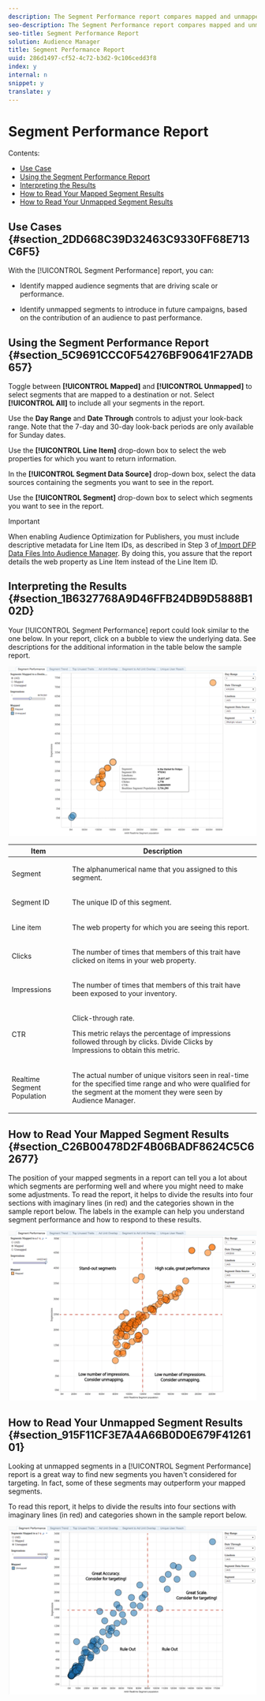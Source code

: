 ```yaml
---
description: The Segment Performance report compares mapped and unmapped segments by impressions and Real-Time Segment Uniques. A mapped segment is a segment you create and send to a destination for targeting. An unmapped segment is a segment that you've created but have not sent to a destination for targeting. Comparing these different segment types within and between reports helps you optimize existing campaigns and find overlooked segments that you may want to send to a destination for targeting.
seo-description: The Segment Performance report compares mapped and unmapped segments by impressions and Real-Time Segment Uniques. A mapped segment is a segment you create and send to a destination for targeting. An unmapped segment is a segment that you've created but have not sent to a destination for targeting. Comparing these different segment types within and between reports helps you optimize existing campaigns and find overlooked segments that you may want to send to a destination for targeting.
seo-title: Segment Performance Report
solution: Audience Manager
title: Segment Performance Report
uuid: 286d1497-cf52-4c72-b3d2-9c106cedd3f8
index: y
internal: n
snippet: y
translate: y
---
```


# Segment Performance Report

Contents: 


<ul class="simplelist"> 
 <li> <a href="../../../../c_features/c_analytics/audience-optimization-reports/aor-publishers/publisher-segment-performance.md#section_2DD668C39D32463C9330FF68E713C6F5" format="dita" scope="local"> Use Case</a> </li> 
 <li><a href="../../../../c_features/c_analytics/audience-optimization-reports/aor-publishers/publisher-segment-performance.md#section_5C9691CCC0F54276BF90641F27ADB657" format="dita" scope="local"> Using the Segment Performance Report</a> </li> 
 <li><a href="../../../../c_features/c_analytics/audience-optimization-reports/aor-publishers/publisher-segment-performance.md#section_1B6327768A9D46FFB24DB9D5888B102D" format="dita" scope="local"> Interpreting the Results</a> </li> 
 <li><a href="../../../../c_features/c_analytics/audience-optimization-reports/aor-publishers/publisher-segment-performance.md#section_C26B00478D2F4B06BADF8624C5C62677" format="dita" scope="local"> How to Read Your Mapped Segment Results</a> </li> 
 <li><a href="../../../../c_features/c_analytics/audience-optimization-reports/aor-publishers/publisher-segment-performance.md#section_915F11CF3E7A4A66B0D0E679F4126101" format="dita" scope="local"> How to Read Your Unmapped Segment Results</a> </li> 
</ul>



## Use Cases {#section_2DD668C39D32463C9330FF68E713C6F5}

With the [!UICONTROL  Segment Performance] report, you can: 


* Identify mapped audience segments that are driving scale or performance. 

* Identify unmapped segments to introduce in future campaigns, based on the contribution of an audience to past performance. 



## Using the Segment Performance Report {#section_5C9691CCC0F54276BF90641F27ADB657}

Toggle between **[!UICONTROL  Mapped]** and **[!UICONTROL  Unmapped]** to select segments that are mapped to a destination or not. Select **[!UICONTROL  All]** to include all your segments in the report. 

Use the **Day Range** and **Date Through** controls to adjust your look-back range. Note that the 7-day and 30-day look-back periods are only available for Sunday dates. 

Use the **[!UICONTROL  Line Item]** drop-down box to select the web properties for which you want to return information. 

In the **[!UICONTROL  Segment Data Source]** drop-down box, select the data sources containing the segments you want to see in the report. 

Use the **[!UICONTROL  Segment]** drop-down box to select which segments you want to see in the report. 


>[!IMPORTANT]
>
>When enabling Audience Optimization for Publishers, you must include descriptive metadata for Line Item IDs, as described in Step 3 of[ Import DFP Data Files Into Audience Manager](../../../../c_features/c_analytics/audience-optimization-reports/aor-publishers/import-dfp.md#concept_32EC89A543BA4333B62DD4C0B3E7060A). By doing this, you assure that the report details the web property as Line Item instead of the Line Item ID. 



## Interpreting the Results {#section_1B6327768A9D46FFB24DB9D5888B102D}

Your [!UICONTROL  Segment Performance] report could look similar to the one below. In your report, click on a bubble to view the underlying data. See descriptions for the additional information in the table below the sample report. 

![](assets/publisher_segment_performance.png) 



<table id="table_AFE2540583C34835B04584693ADFD26A"> 
 <thead> 
  <tr> 
   <th colname="col1" class="entry"> Item </th> 
   <th colname="col2" class="entry"> Description </th> 
  </tr>
 </thead>
 <tbody> 
  <tr> 
   <td colname="col1"> <p>Segment </p> </td> 
   <td colname="col2"> <p>The alphanumerical name that you assigned to this segment. </p> </td> 
  </tr> 
  <tr> 
   <td colname="col1"> <p>Segment ID </p> </td> 
   <td colname="col2"> <p>The unique ID of this segment. </p> </td> 
  </tr> 
  <tr> 
   <td colname="col1"> <p>Line item </p> </td> 
   <td colname="col2"> <p>The web property for which you are seeing this report. </p> </td> 
  </tr> 
  <tr> 
   <td colname="col1"> <p>Clicks </p> </td> 
   <td colname="col2"> <p>The number of times that members of this trait have clicked on items in your web property. </p> </td> 
  </tr> 
  <tr> 
   <td colname="col1"> <p>Impressions </p> </td> 
   <td colname="col2"> <p>The number of times that members of this trait have been exposed to your inventory. </p> </td> 
  </tr> 
  <tr> 
   <td colname="col1"> <p>CTR </p> </td> 
   <td colname="col2"> <p>Click-through rate. </p> <p>This metric relays the percentage of impressions followed through by clicks. Divide Clicks by Impressions to obtain this metric. </p> </td> 
  </tr> 
  <tr> 
   <td colname="col1"> <p>Realtime Segment Population </p> </td> 
   <td colname="col2"> <p>The actual number of unique visitors seen in real-time for the specified time range and who were qualified for the segment at the moment they were seen by Audience Manager. </p> </td> 
  </tr> 
 </tbody> 
</table>


## How to Read Your Mapped Segment Results {#section_C26B00478D2F4B06BADF8624C5C62677}

The position of your mapped segments in a report can tell you a lot about which segments are performing well and where you might need to make some adjustments. To read the report, it helps to divide the results into four sections with imaginary lines (in red) and the categories shown in the sample report below. The labels in the example can help you understand segment performance and how to respond to these results. 

![](assets/publisher_segment_performance_mapped.png) 



## How to Read Your Unmapped Segment Results {#section_915F11CF3E7A4A66B0D0E679F4126101}

Looking at unmapped segments in a [!UICONTROL  Segment Performance] report is a great way to find new segments you haven't considered for targeting. In fact, some of these segments may outperform your mapped segments. 

To read this report, it helps to divide the results into four sections with imaginary lines (in red) and categories shown in the sample report below. 

![](assets/publisher_segment_performance_unmapped.png) 
